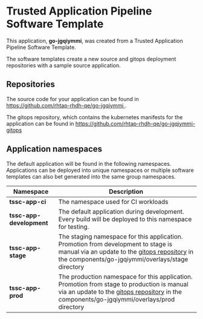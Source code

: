 # Trusted Application Pipeline Software Template

This application, **go-jgqiymmi**, was created from a Trusted Application Pipeline Software Template.

The software templates create a new source and gitops deployment repositories with a sample source application. 

## Repositories

The source code for your application can be found in [https://github.com/rhtap-rhdh-qe/go-jgqiymmi ](https://github.com/rhtap-rhdh-qe/go-jgqiymmi ).
 
The gitops repository, which contains the kubernetes manifests for the application can be found in 
[https://github.com/rhtap-rhdh-qe/go-jgqiymmi-gitops ](https://github.com/rhtap-rhdh-qe/go-jgqiymmi-gitops ) 

## Application namespaces 

The default application will be found in the following namespaces. Applications can be deployed into unique namespaces or multiple software templates can also bet generated into the same group namespaces.  

|  Namespace   |  Description   |  
| -------- | -------- |
| **tssc-app-ci** | The namespace used for CI workloads |
| **tssc-app-development** | The default application during development. Every build will be deployed to this namespace for testing. |
| **tssc-app-stage** | The staging namespace for this application. Promotion from development to stage is manual via an update to the [gitops repository](https://github.com/rhtap-rhdh-qe/go-jgqiymmi-gitops ) in the components/go-jgqiymmi/overlays/stage directory |
| **tssc-app-prod** | The production namespace for this application. Promotion from stage to production is manual via an update to the [gitops repository](https://github.com/rhtap-rhdh-qe/go-jgqiymmi-gitops ) in the components/go-jgqiymmi/overlays/prod directory |